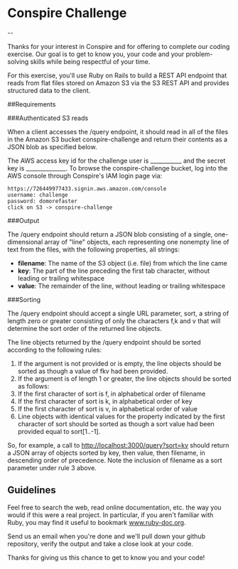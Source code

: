 # Conspire Challenge
--

Thanks for your interest in Conspire and for offering to complete our coding exercise. Our goal is to get to know you, your code and your problem-solving skills while being respectful of your time.

For this exercise, you'll use Ruby on Rails to build a REST API endpoint that reads from flat files stored on Amazon S3 via the S3 REST API and provides structured data to the client.


##Requirements

###Authenticated S3 reads

When a client accesses the /query endpoint, it should read in all of the files in the Amazon S3 bucket conspire-challenge and return their contents as a JSON blob as specified below.

The AWS access key id for the challenge user is \_\_\_\_\_\_\_\_\_\_\_ and the secret key is \_\_\_\_\_\_\_\_\_\_\_\_\_\_. To browse the conspire-challenge bucket, log into the AWS console through Conspire's IAM login page via:

    https://726449977433.signin.aws.amazon.com/console 
    username: challenge
    password: domorefaster 
    click on S3 -> conspire-challenge

###Output

The /query endpoint should return a JSON blob consisting of a single, one-dimensional array of "line" objects, each representing one nonempty line of text from the files, with the following properties, all strings:

* **filename**: The name of the S3 object (i.e. file) from which the line came
* **key**: The part of the line preceding the first tab character, without leading or trailing whitespace
* **value**: The remainder of the line, without leading or trailing whitespace

###Sorting

The /query endpoint should accept a single URL parameter, sort, a string of length zero or greater consisting of only the characters f,k and v that will determine the sort order of the returned line objects.

The line objects returned by the /query endpoint should be sorted according to the following rules:

1. If the argument is not provided or is empty, the line objects should be sorted as though a value of fkv had been provided.
1. If the argument is of length 1 or greater, the line objects should be sorted as follows:
  1. If the first character of sort is f, in alphabetical order of filename
  1. If the first character of sort is k, in alphabetical order of key
  1. If the first character of sort is v, in alphabetical order of value
1. Line objects with identical values for the property indicated by the first character of sort should be sorted as though a sort value had been provided equal to sort[1..-1].

So, for example, a call to <http://localhost:3000/query?sort=kv> should return a JSON array of objects sorted by key, then value, then filename, in descending order of precedence. Note the inclusion of filename as a sort parameter under rule 3 above.

## Guidelines

Feel free to search the web, read online documentation, etc. the way you would if this were a real project. In particular, if you aren't familiar with Ruby, you may find it useful to bookmark www.ruby-doc.org.

Send us an email when you're done and we'll pull down your github repository, verify the output and take a close look at your code.

Thanks for giving us this chance to get to know you and your code!
